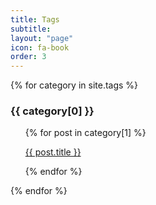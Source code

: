 ```yaml
---
title: Tags
subtitle: 
layout: "page"
icon: fa-book
order: 3
---
```


{% for category in site.tags %}
  <h3>{{ category[0] }}</h3>
  <ul>
    {% for post in category[1] %}
      <!-- <li><a>{{ post.title }}</a></li> -->
      <p><a href="{{ site.baseurl }}{{ post.url }}">{{ post.title }}</a></p>
    {% endfor %}
  </ul>
{% endfor %}